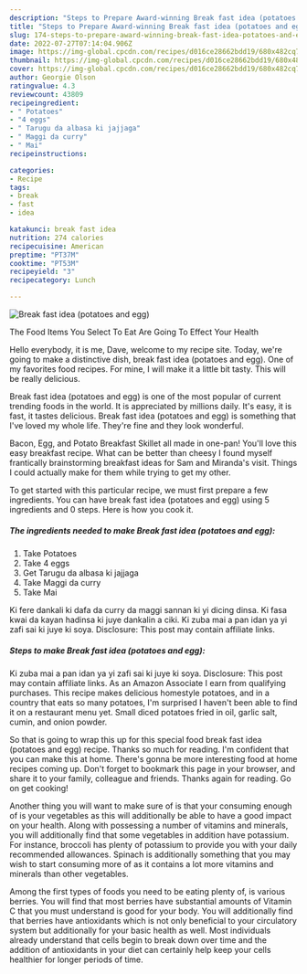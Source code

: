 ```yaml
---
description: "Steps to Prepare Award-winning Break fast idea (potatoes and egg)"
title: "Steps to Prepare Award-winning Break fast idea (potatoes and egg)"
slug: 174-steps-to-prepare-award-winning-break-fast-idea-potatoes-and-egg
date: 2022-07-27T07:14:04.906Z
image: https://img-global.cpcdn.com/recipes/d016ce28662bdd19/680x482cq70/break-fast-idea-potatoes-and-egg-recipe-main-photo.jpg
thumbnail: https://img-global.cpcdn.com/recipes/d016ce28662bdd19/680x482cq70/break-fast-idea-potatoes-and-egg-recipe-main-photo.jpg
cover: https://img-global.cpcdn.com/recipes/d016ce28662bdd19/680x482cq70/break-fast-idea-potatoes-and-egg-recipe-main-photo.jpg
author: Georgie Olson
ratingvalue: 4.3
reviewcount: 43809
recipeingredient:
- " Potatoes"
- "4 eggs"
- " Tarugu da albasa ki jajjaga"
- " Maggi da curry"
- " Mai"
recipeinstructions:

categories:
- Recipe
tags:
- break
- fast
- idea

katakunci: break fast idea 
nutrition: 274 calories
recipecuisine: American
preptime: "PT37M"
cooktime: "PT53M"
recipeyield: "3"
recipecategory: Lunch

---
```



![Break fast idea (potatoes and egg)](https://img-global.cpcdn.com/recipes/d016ce28662bdd19/680x482cq70/break-fast-idea-potatoes-and-egg-recipe-main-photo.jpg)

The Food Items You Select To Eat Are Going To Effect Your Health

Hello everybody, it is me, Dave, welcome to my recipe site. Today, we're going to make a distinctive dish, break fast idea (potatoes and egg). One of my favorites food recipes. For mine, I will make it a little bit tasty. This will be really delicious.

Break fast idea (potatoes and egg) is one of the most popular of current trending foods in the world. It is appreciated by millions daily. It's easy, it is fast, it tastes delicious. Break fast idea (potatoes and egg) is something that I've loved my whole life. They're fine and they look wonderful.

Bacon, Egg, and Potato Breakfast Skillet all made in one-pan! You&#39;ll love this easy breakfast recipe. What can be better than cheesy I found myself frantically brainstorming breakfast ideas for Sam and Miranda&#39;s visit. Things I could actually make for them while trying to get my other.


To get started with this particular recipe, we must first prepare a few ingredients. You can have break fast idea (potatoes and egg) using 5 ingredients and 0 steps. Here is how you cook it.

<!--inarticleads1-->

##### The ingredients needed to make Break fast idea (potatoes and egg):

1. Take  Potatoes
1. Take 4 eggs
1. Get  Tarugu da albasa ki jajjaga
1. Take  Maggi da curry
1. Take  Mai


Ki fere dankali ki dafa da curry da maggi sannan ki yi dicing dinsa. Ki fasa kwai da kayan hadinsa ki juye dankalin a ciki. Ki zuba mai a pan idan ya yi zafi sai ki juye ki soya. Disclosure: This post may contain affiliate links. 

<!--inarticleads2-->

##### Steps to make Break fast idea (potatoes and egg):



Ki zuba mai a pan idan ya yi zafi sai ki juye ki soya. Disclosure: This post may contain affiliate links. As an Amazon Associate I earn from qualifying purchases. This recipe makes delicious homestyle potatoes, and in a country that eats so many potatoes, I&#39;m surprised I haven&#39;t been able to find it on a restaurant menu yet. Small diced potatoes fried in oil, garlic salt, cumin, and onion powder. 

So that is going to wrap this up for this special food break fast idea (potatoes and egg) recipe. Thanks so much for reading. I'm confident that you can make this at home. There's gonna be more interesting food at home recipes coming up. Don't forget to bookmark this page in your browser, and share it to your family, colleague and friends. Thanks again for reading. Go on get cooking!

Another thing you will want to make sure of is that your consuming enough of is your vegetables as this will additionally be able to have a good impact on your health. Along with possessing a number of vitamins and minerals, you will additionally find that some vegetables in addition have potassium. For instance, broccoli has plenty of potassium to provide you with your daily recommended allowances. Spinach is additionally something that you may wish to start consuming more of as it contains a lot more vitamins and minerals than other vegetables.

Among the first types of foods you need to be eating plenty of, is various berries. You will find that most berries have substantial amounts of Vitamin C that you must understand is good for your body. You will additionally find that berries have antioxidants which is not only beneficial to your circulatory system but additionally for your basic health as well. Most individuals already understand that cells begin to break down over time and the addition of antioxidants in your diet can certainly help keep your cells healthier for longer periods of time.
